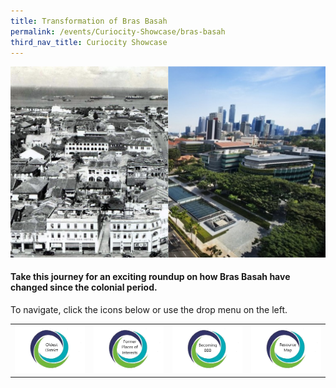 ```yaml
---
title: Transformation of Bras Basah
permalink: /events/Curiocity-Showcase/bras-basah
third_nav_title: Curiocity Showcase
---
```

![Alt text for image on Isomer site](/images/sample-bb-landing-banner.png)

#### Take this journey for an exciting roundup on how Bras Basah have changed since the colonial period.

To navigate, click the icons below or use the drop menu on the left.

| |  |  | | 
| :--------: | :--------: | :--------: |  :--------: |
| [![Alt text for image on Isomer site](/images/sample-bb-icon-oldest-district.png)](/events/Curiocity-Showcase/bras-basah/oldest)    | [![Alt text for image on Isomer site](/images/sample-bb-icon-places-interest.png)](/events/curiocity-showcase/former-places-interest)     | [![Alt text for image on Isomer site](/images/sample-bb-icon-becoming-bbb.png)](/events/curiocity-showcase/bras-basah/bbb)     | [![Alt text for image on Isomer site](/images/sample-bb-icon-resource-map.png)](/events/curiocity-showcase/bras-basah/resource-map)     |
